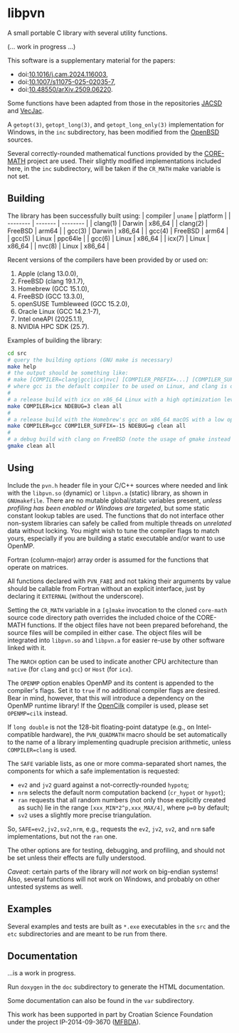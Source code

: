# libpvn
A small portable C library with several utility functions.

(... work in progress ...)

This software is a supplementary material for the papers:
- doi:[10.1016/j.cam.2024.116003](https://doi.org/10.1016/j.cam.2024.116003 "Accurate complex Jacobi rotations"),
- doi:[10.1007/s11075-025-02035-7](https://doi.org/10.1007/s11075-025-02035-7 "Arithmetical enhancements of the Kogbetliantz method for the SVD of order two"),
- doi:[10.48550/arXiv.2509.06220](https://doi.org/10.48550/arXiv.2509.06220 "Recursive vectorized computation of the Frobenius norm").

Some functions have been adapted from those in the repositories [JACSD](https://github.com/venovako/JACSD) and [VecJac](https://github.com/venovako/VecJac).

A `getopt(3)`, `getopt_long(3)`, and `getopt_long_only(3)` implementation for Windows, in the `inc` subdirectory, has been modified from the [OpenBSD](https://www.openbsd.org) sources.

Several correctly-rounded mathematical functions provided by the [CORE-MATH](https://core-math.gitlabpages.inria.fr) project are used.
Their slightly modified implementations included here, in the `inc` subdirectory, will be taken if the `CR_MATH` make variable is not set.

## Building

The library has been successfully built using:
| compiler | `uname` | platform |
| -------- | ------- | -------- |
| clang(1) | Darwin  | x86_64   |
| clang(2) | FreeBSD | arm64    |
| gcc(3)   | Darwin  | x86_64   |
| gcc(4)   | FreeBSD | arm64    |
| gcc(5)   | Linux   | ppc64le  |
| gcc(6)   | Linux   | x86_64   |
| icx(7)   | Linux   | x86_64   |
| nvc(8)   | Linux   | x86_64   |

Recent versions of the compilers have been provided by or used on:
1. Apple (clang 13.0.0),
2. FreeBSD (clang 19.1.7),
3. Homebrew (GCC 15.1.0),
4. FreeBSD (GCC 13.3.0),
5. openSUSE Tumbleweed (GCC 15.2.0),
6. Oracle Linux (GCC 14.2.1-7),
7. Intel oneAPI (2025.1.1),
8. NVIDIA HPC SDK (25.7).

Examples of building the library:
```bash
cd src
# query the building options (GNU make is necessary)
make help
# the output should be something like:
# make [COMPILER=clang|gcc|icx|nvc] [COMPILER_PREFIX=...] [COMPILER_SUFFIX=...] [MARCH=...] [NDEBUG=0|1|2|3|...] [PRINTOUT=ERR|OUT] [VECLEN=...] [CR_MATH=...] [OPENMP=...] [PROFILE=...] [SAFE=...] [QUADMATH=...] [LIB64=lib|lib64] [GMP=...] [MPFR=...] [MPC=...] [all|clean|help]
# where gcc is the default compiler to be used on Linux, and clang is otherwise
#
# a release build with icx on x86_64 Linux with a high optimization level
make COMPILER=icx NDEBUG=3 clean all
#
# a release build with the Homebrew's gcc on x86_64 macOS with a low optimization level
make COMPILER=gcc COMPILER_SUFFIX=-15 NDEBUG=g clean all
#
# a debug build with clang on FreeBSD (note the usage of gmake instead of make)
gmake clean all
```

## Using

Include the `pvn.h` header file in your C/C++ sources where needed and link with the `libpvn.so` (dynamic) or `libpvn.a` (static) library, as shown in `GNUmakefile`.
There are no mutable global/static variables present, *unless profiling has been enabled or Windows are targeted*, but some static constant lookup tables are used.
The functions that do not interface other non-system libraries can safely be called from multiple threads on *unrelated* data without locking.
You might wish to tune the compiler flags to match yours, especially if you are building a static executable and/or want to use OpenMP.

Fortran (column-major) array order is assumed for the functions that operate on matrices.

All functions declared with `PVN_FABI` and not taking their arguments by value should be callable from Fortran without an explicit interface, just by declaring it `EXTERNAL` (without the underscore).

Setting the `CR_MATH` variable in a `[g]make` invocation to the cloned `core-math` source code directory path overrides the included choice of the CORE-MATH functions.
If the object files have not been prepared beforehand, the source files will be compiled in either case.
The object files will be integrated into `libpvn.so` and `libpvn.a` for easier re-use by other software linked with it.

The `MARCH` option can be used to indicate another CPU architecture than `native` (for `clang` and `gcc`) or `Host` (for `icx`).

The `OPENMP` option enables OpenMP and its content is appended to the compiler's flags.
Set it to `true` if no additional compiler flags are desired.
Bear in mind, however, that this will introduce a dependency on the OpenMP runtime library!
If the [OpenCilk](https://www.opencilk.org) compiler is used, please set `OPENMP=cilk` instead.

If `long double` is not the 128-bit floating-point datatype (e.g., on Intel-compatible hardware), the `PVN_QUADMATH` macro should be set automatically to the name of a library implementing quadruple precision arithmetic, unless `COMPILER=clang` is used.

The `SAFE` variable lists, as one or more comma-separated short names, the components for which a safe implementation is requested:
- `ev2` and `jv2` guard against a not-correctly-rounded `hypotq`;
- `nrm` selects the default norm computation backend (`cr_hypot` or `hypot`);
- `ran` requests that all random numbers (not only those explicitly created as such) lie in the range `[xxx_MIN*2^p,xxx_MAX/4]`, where `p=0` by default;
- `sv2` uses a slightly more precise triangulation.

So, `SAFE=ev2,jv2,sv2,nrm`, e.g., requests the `ev2`, `jv2`, `sv2`, and `nrm` safe implementations, but not the `ran` one.

The other options are for testing, debugging, and profiling, and should not be set unless their effects are fully understood.

*Caveat*: certain parts of the library will *not* work on big-endian systems!
Also, several functions will not work on Windows, and probably on other untested systems as well.

## Examples

Several examples and tests are built as `*.exe` executables in the `src` and the `etc` subdirectories and are meant to be run from there.

## Documentation

...is a work in progress.

Run `doxygen` in the `doc` subdirectory to generate the HTML documentation.

Some documentation can also be found in the `var` subdirectory.

This work has been supported in part by Croatian Science Foundation under the project IP-2014-09-3670 ([MFBDA](https://web.math.pmf.unizg.hr/mfbda/)).
